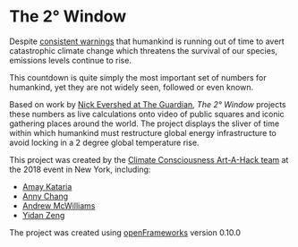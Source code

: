 The 2° Window
=============

Despite [consistent warnings](https://www.vox.com/2018/10/8/17948832/climate-change-global-warming-un-ipcc-report) that humankind is running out of time to avert catastrophic climate change which threatens the survival of our species, emissions levels continue to rise.

This countdown is quite simply the most important set of numbers for humankind, yet they are not widely seen, followed or even known.

Based on work by [Nick Evershed at The Guardian](https://www.theguardian.com/environment/datablog/2017/jan/19/carbon-countdown-clock-how-much-of-the-worlds-carbon-budget-have-we-spent), _The 2° Window_ projects these numbers as live calculations onto video of public squares and iconic gathering places around the world. The project displays the sliver of time within which humankind must restructure global energy infrastructure to avoid locking in a 2 degree global temperature rise.

This project was created by the [Climate Consciousness Art-A-Hack team](https://artahack.io/projects/climate-consciousness/) at the 2018 event in New York, including:
- [Amay Kataria](https://www.amaykataria.com/)
- [Anny Chang](https://yihsinchang.com/)
- [Andrew McWilliams](https://jahya.net/)
- [Yidan Zeng](http://www.yidanzeng.com/)

The project was created using [openFrameworks](https://openframeworks.cc) version 0.10.0